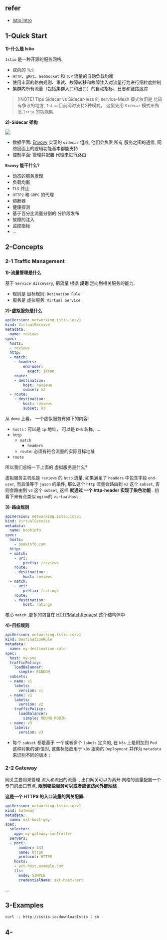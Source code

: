 

## refer

- [Istio Intro](https://istio.io/latest/zh/docs/overview/what-is-istio/)



## 1-Quick Start


**1)-什么是 Istio**

`Istio` 是一种开源的服务网格. 

- 双向的 `TLS`
- `HTTP`、`gRPC`、`WebSocket` 和 `TCP` 流量的自动负载均衡
- 使用丰富的路由规则、重试、故障转移和故障注入对流量行为进行细粒度控制
- 集群内所有流量（包括集群入口和出口）的自动指标、日志和链路追踪



> [!NOTE] Tips
> Sidecar vs Sidecar-less 的 service-Mesh 模式依旧是 比较有争议的地方, `Istio` 目前同时支持2种模式， 这里先用 `Sidecar` 模式来熟悉 `Istio` 的功能集


**2)-Sidecar 架构**


![](https://istio.io/latest/zh/docs/ops/deployment/architecture/arch.svg)



- 数据平面: [Envovy](https://www.envoyproxy.io/) 实现的 `sidecar` 组成, 他们会负责 所有 服务之间的通信, 网络层面上的逻辑功能基本都能支持
- 控制平面: 管理并配置 代理来进行路由

**`Envovy` 能干什么?** 

- 动态的服务发现
- 负载均衡
- `TLS` 终止
- `HTTP2` 和 `GRPC` 的代理
- 熔断器
- 健康探测
- 基于百分比流量分割的 分阶段发布
- 故障的注入
- 监控指标
- ...

## 2-Concepts

### 2-1 Traffic Management

**1)-流量管理是什么**

基于 `Service discovery`, 把流量 根据 **规则** 定向到相关服务的能力. 

- 规则是 目标规则: `Detination Rule`
- 服务是 虚拟服务: `Virtual Service`

**2)-虚拟服务是什么**

```yaml
apiVersion: networking.istio.io/v1
kind: VirtualService
metadata:
  name: reviews
spec:
  hosts:
  - reviews
  http:
  - match:
    - headers:
        end-user:
          exact: jason
    route:
    - destination:
        host: reviews
        subset: v2
  - route:
    - destination:
        host: reviews
        subset: v3

```


从 `demo` 上看， 一个虚拟服务有如下的内容:

- `hosts` : 可以是 `ip` 地址， 可以是 `DNS` 名称,  ....
- `http`
	- `match`
		- `headers`
	- `route`: 必须有符合流量的实际目标地址
- `route`


所以我们总结一下上面的 虚拟服务是什么?

虚拟服务主机名是 `reviews` 的 `http` 流量, 如果满足了 `headers` 中包含字段 `end-user`, 而且值等于 `jason` 的条件, 那么这个 `http` 流量会路由到 `v2` 这个 `subset`, 否则会路由到 `v3` 这个 `subset`, 这样 **就通过 一个 http-header 实现了染色功能** .  初看下来有点类似 `nginx`的 `virtualHost` .

**3)-路由规则**

```yaml
apiVersion: networking.istio.io/v1
kind: VirtualService
metadata:
  name: bookinfo
spec:
  hosts:
    - bookinfo.com
  http:
  - match:
    - uri:
        prefix: /reviews
    route:
    - destination:
        host: reviews
  - match:
    - uri:
        prefix: /ratings
    route:
    - destination:
        host: ratings

```

核心 `match` ,更多的包含在 [HTTPMatchRequest](https://istio.io/latest/zh/docs/reference/config/networking/virtual-service/#HTTPMatchRequest) 这个结构体中

**4)-目标规则**

```yaml
apiVersion: networking.istio.io/v1
kind: DestinationRule
metadata:
  name: my-destination-rule
spec:
  host: my-svc
  trafficPolicy:
    loadBalancer:
      simple: RANDOM
  subsets:
  - name: v1
    labels:
      version: v1
  - name: v2
    labels:
      version: v2
    trafficPolicy:
      loadBalancer:
        simple: ROUND_ROBIN
  - name: v3
    labels:
      version: v3
```


- 每个 `subset` 都是基于 一个或者多个 `labels` 定义的, 在 `k8s` 上是附加到 `Pod` 这种对象的键/值对, 这些标签应用于 `k8s` 服务的 `Deployment` 并作为 `metadata` 来识别不同的版本 ;



### 2-2 Gateway

网关主要用来管理 流入和流出的流量. , 出口网关可以为离开 网格的流量配置一个专门的出口节点, **限制哪些服务可以或者应该访问外部网络** . 

**这是一个 HTTPS 的入口流量的网关配置:**

```yaml
apiVersion: networking.istio.io/v1
kind: Gateway
metadata:
  name: ext-host-gwy
spec:
  selector:
    app: my-gateway-controller
  servers:
  - port:
      number: 443
      name: https
      protocol: HTTPS
    hosts:
    - ext-host.example.com
    tls:
      mode: SIMPLE
      credentialName: ext-host-cert
```

...

## 3-Examples


```sh
curl -L http://istio.io/downloadIstio | sh -
```


## 4-